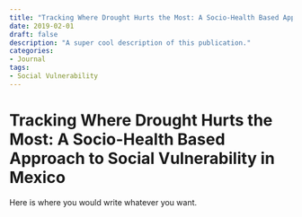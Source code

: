 ```yaml
---
title: "Tracking Where Drought Hurts the Most: A Socio-Health Based Approach to Social Vulnerability in Mexico"
date: 2019-02-01
draft: false
description: "A super cool description of this publication."
categories:
- Journal
tags:
- Social Vulnerability
---
```


# Tracking Where Drought Hurts the Most: A Socio-Health Based Approach to Social Vulnerability in Mexico

Here is where you would write whatever you want.
